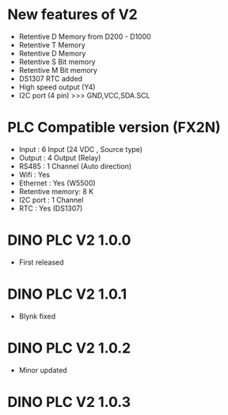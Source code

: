# New features of V2
  - Retentive D Memory from D200 - D1000
  - Retentive T Memory
  - Retentive D Memory
  - Retentive S Bit memory
  - Retentive M Bit memory
  - DS1307 RTC added
  - High speed output (Y4)
  - I2C port (4 pin) >>> GND,VCC,SDA.SCL

# PLC Compatible version (FX2N)
  - Input           :   6   Input   (24 VDC , Source type)
  - Output          :   4   Output  (Relay)
  - RS485           :   1   Channel (Auto direction)
  - Wifi            :   Yes
  - Ethernet        :   Yes (W5500)
  - Retentive memory:   8 K
  - I2C port        :   1 Channel
  - RTC             :   Yes (DS1307)

# DINO PLC V2 1.0.0
  - First released
# DINO PLC V2 1.0.1
  - Blynk fixed
# DINO PLC V2 1.0.2
  - Minor updated
# DINO PLC V2 1.0.3
